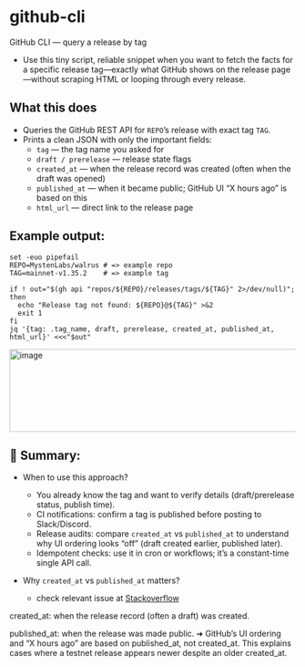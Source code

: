 # github-cli
GitHub CLI — query a release by tag

- Use this tiny script, reliable snippet when you want to fetch the facts for a specific release tag—exactly what GitHub shows on the release page—without scraping HTML or looping through every release.

## What this does

- Queries the GitHub REST API for `REPO`’s release with exact tag `TAG`.
- Prints a clean JSON with only the important fields:
  - `tag` — the tag name you asked for
  - `draft / prerelease` — release state flags
  - `created_at` — when the release record was created (often when the draft was opened)
  - `published_at` — when it became public; GitHub UI “X hours ago” is based on this
  - `html_url` — direct link to the release page

## Example output:

```
set -euo pipefail
REPO=MystenLabs/walrus # => example repo
TAG=mainnet-v1.35.2    # => example tag

if ! out="$(gh api "repos/${REPO}/releases/tags/${TAG}" 2>/dev/null)"; then
  echo "Release tag not found: ${REPO}@${TAG}" >&2
  exit 1
fi
jq '{tag: .tag_name, draft, prerelease, created_at, published_at, html_url}' <<<"$out"
```

<img width="657" height="145" alt="image" src="https://github.com/user-attachments/assets/520f730a-a4fb-44ea-bf3d-27e3460ca5ce" />

## 📝 Summary:

- When to use this approach?
  - You already know the tag and want to verify details (draft/prerelease status, publish time).
  - CI notifications: confirm a tag is published before posting to Slack/Discord.
  - Release audits: compare `created_at` vs `published_at` to understand why UI ordering looks “off” (draft created earlier, published later).
  - Idempotent checks: use it in cron or workflows; it’s a constant-time single API call.

- Why `created_at` vs `published_at` matters?
  - check relevant issue at [Stackoverflow](https://stackoverflow.com/questions/59319281/github-action-different-between-release-created-and-published)

created_at: when the release record (often a draft) was created.

published_at: when the release was made public.
➜ GitHub’s UI ordering and “X hours ago” are based on published_at, not created_at.
This explains cases where a testnet release appears newer despite an older created_at.
